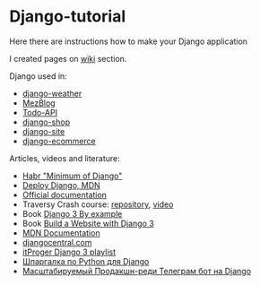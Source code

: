 # Django-tutorial

Here there are instructions how to make your Django application

I created pages on [wiki](https://github.com/mezgoodle/Django-tutorial/wiki) section.

Django used in:
- [django-weather](https://github.com/mezgoodle/django-weather)
- [MezBlog](https://github.com/mezgoodle/MezBlog)
- [Todo-API](https://github.com/mezgoodle/Todo-API)
- [django-shop](https://github.com/mezgoodle/django-shop)
- [django-site](https://github.com/mezgoodle/django-site)
- [django-ecommerce](https://github.com/mezgoodle/django_ecommerce)

Articles, videos and literature:
- [Habr "Minimum of Django"](https://habr.com/ru/post/508100/)
- [Deploy Django, MDN](https://developer.mozilla.org/ru/docs/Learn/Server-side/Django/%D0%A0%D0%B0%D0%B7%D0%B2%D0%BE%D1%80%D0%B0%D1%87%D0%B8%D0%B2%D0%B0%D0%BD%D0%B8%D0%B5)
- [Official documentation](https://docs.djangoproject.com/en/3.0/)
- Traversy Crash course: [repository](https://github.com/bradtraversy/pollster_django_crash), [video](https://www.youtube.com/watch?v=e1IyzVyrLSU)
- Book [Django 3 By example](https://mega.nz/file/yCY1SKCb#A4avZeWaKnu5KZGSLJzCdOMLTWtYynwtOLTZbfOP-hE)
- Book [Build a Website with Django 3](https://mega.nz/file/Tbxx0BIY#8WXa6o2_HULvjWidyxz2N7dXkBljdeG0zYM9dEBYsAA)
- [MDN Documentation](https://developer.mozilla.org/en-US/docs/Learn/Server-side/Django)
- [djangocentral.com](https://djangocentral.com/)
- [itProger Django 3 playlist](https://www.youtube.com/playlist?list=PLDyJYA6aTY1nZ9fSGcsK4wqeu-xaJksQQ)
- [Шпаргалка по Python для Django](https://tprg.ru/F7e4)
- [Масштабируемый Продакшн-реди Телеграм бот на Django](https://habr.com/ru/post/547488/)
